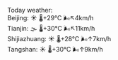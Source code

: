 Today weather:  
Beijing: ☀️   🌡️+29°C 🌬️↖4km/h  
Tianjin: 🌫  🌡️+30°C 🌬️↖11km/h  
Shijiazhuang: ☀️   🌡️+28°C 🌬️↑7km/h  
Tangshan: ☀️   🌡️+30°C 🌬️↑9km/h  
